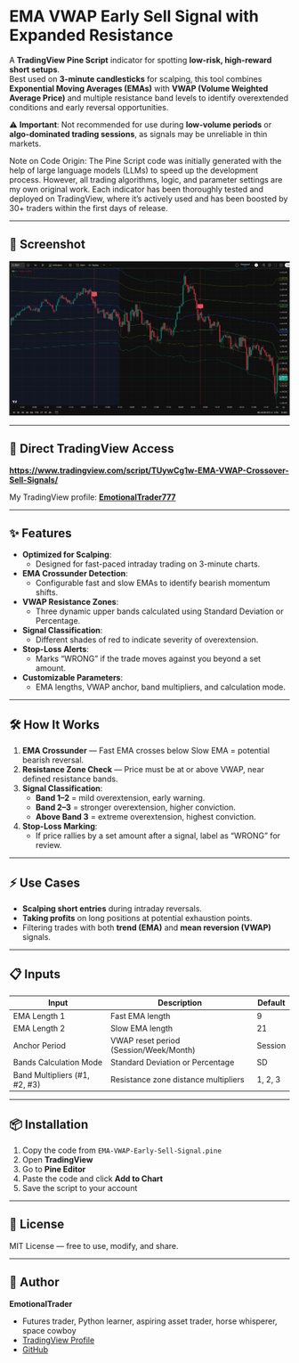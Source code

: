 # EMA VWAP Early Sell Signal with Expanded Resistance

A **TradingView Pine Script** indicator for spotting **low-risk, high-reward short setups**.  
Best used on **3-minute candlesticks** for scalping, this tool combines **Exponential Moving Averages (EMAs)** with **VWAP (Volume Weighted Average Price)** and multiple resistance band levels to identify overextended conditions and early reversal opportunities.

⚠️ **Important**: Not recommended for use during **low-volume periods** or **algo-dominated trading sessions**, as signals may be unreliable in thin markets.

Note on Code Origin:
The Pine Script code was initially generated with the help of large language models (LLMs) to speed up the development process. However, all trading algorithms, logic, and parameter settings are my own original work. Each indicator has been thoroughly tested and deployed on TradingView, where it’s actively used and has been boosted by 30+ traders within the first days of release.

---

## 📸 Screenshot

![EMA VWAP CROSSOVER SELL SIGNAL](ema_vwap_sell_signals.JPG)


---

## 📎 Direct TradingView Access
**https://www.tradingview.com/script/TUywCg1w-EMA-VWAP-Crossover-Sell-Signals/**

My TradingView profile: **[EmotionalTrader777](https://www.tradingview.com/u/EmotionalTrader777/)**

---

## ✨ Features
- **Optimized for Scalping**:
  - Designed for fast-paced intraday trading on 3-minute charts.
- **EMA Crossunder Detection**:
  - Configurable fast and slow EMAs to identify bearish momentum shifts.
- **VWAP Resistance Zones**:
  - Three dynamic upper bands calculated using Standard Deviation or Percentage.
- **Signal Classification**:
  - Different shades of red to indicate severity of overextension.
- **Stop-Loss Alerts**:
  - Marks “WRONG” if the trade moves against you beyond a set amount.
- **Customizable Parameters**:
  - EMA lengths, VWAP anchor, band multipliers, and calculation mode.

---

## 🛠 How It Works
1. **EMA Crossunder** — Fast EMA crosses below Slow EMA = potential bearish reversal.
2. **Resistance Zone Check** — Price must be at or above VWAP, near defined resistance bands.
3. **Signal Classification**:
   - **Band 1–2** = mild overextension, early warning.
   - **Band 2–3** = stronger overextension, higher conviction.
   - **Above Band 3** = extreme overextension, highest conviction.
4. **Stop-Loss Marking**:
   - If price rallies by a set amount after a signal, label as “WRONG” for review.

---

## ⚡ Use Cases
- **Scalping short entries** during intraday reversals.
- **Taking profits** on long positions at potential exhaustion points.
- Filtering trades with both **trend (EMA)** and **mean reversion (VWAP)** signals.

---

## 📋 Inputs
| Input                       | Description                                   | Default |
|-----------------------------|-----------------------------------------------|---------|
| EMA Length 1                | Fast EMA length                               | 9       |
| EMA Length 2                | Slow EMA length                               | 21      |
| Anchor Period                | VWAP reset period (Session/Week/Month)       | Session |
| Bands Calculation Mode       | Standard Deviation or Percentage             | SD      |
| Band Multipliers (#1, #2, #3)| Resistance zone distance multipliers         | 1, 2, 3 |

---

## 📦 Installation
1. Copy the code from `EMA-VWAP-Early-Sell-Signal.pine`
2. Open **TradingView**
3. Go to **Pine Editor**
4. Paste the code and click **Add to Chart**
5. Save the script to your account

---

## 📜 License
MIT License — free to use, modify, and share.

---

## 👤 Author
**EmotionalTrader**  
- Futures trader, Python learner, aspiring asset trader, horse whisperer, space cowboy  
- [TradingView Profile](https://www.tradingview.com/u/EmotionalTrader777/)  
- [GitHub](https://github.com/EmotionalTrader)
